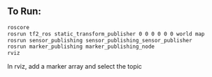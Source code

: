 ## To Run:
```Bash
roscore
rosrun tf2_ros static_transform_publisher 0 0 0 0 0 0 world map
rosrun sensor_publishing sensor_publishing_sensor_publisher
rosrun marker_publishing marker_publishing_node
rviz
```
In rviz, add a marker array and select the topic

